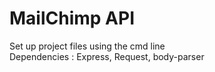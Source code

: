 # MailChimp API

<p>Set up project files using the cmd line <br />
Dependencies : Express, Request, body-parser
</p>
